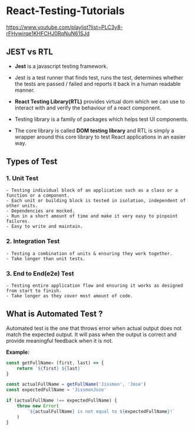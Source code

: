 # React-Testing-Tutorials
https://www.youtube.com/playlist?list=PLC3y8-rFHvwirqe1KHFCHJ0RqNuN61SJd

## JEST vs RTL

- **Jest** is a javascript testing framework.
- Jest is a test runner that finds test, runs the test, determines whether the tests are passed / failed and reports it back in a human readable manner.

- **React Testing Library(RTL)** provides virtual dom which we can use to interact with and verify the behaviour of a react component. 
- Testing library is a family of packages which helps test UI components.
- The core library is called **DOM testing library** and RTL is simply a wrapper around this core library to test React applications in an easier way.

## Types of Test

### 1. Unit Test

    - Testing individual block of an application such as a class or a function or a component.
    - Each unit or building block is tested in isolation, independent of other units.
    - Dependencies are mocked.
    - Run in a short amount of time and make it very easy to pinpoint failures.
    - Easy to write and maintain.

### 2. Integration Test

    - Testing a combination of units & ensuring they work together.
    - Take longer than unit tests.

### 3. End to End(e2e) Test

    - Testing entire application flow and ensuring it works as designed from start to finish.
    - Take longer as they cover most amount of code.


## What is Automated Test ?

Automated test is the one that throws error when actual output does not match the expected output. It will pass when the output is correct and provide meaningful feedback when it is not.

**Example:**

```js
const getFullName= (first, last) => {
    return `${first} ${last}`
}

const actualFullName = getFullName('Jissmon', 'Jose')
const expectedFullName = 'JissmonJose'

if (actualFullName !== expectedFullName) {
    throw new Error(
        `${actualFullName} is not equal to ${expectedFullName}!`
    )
}
```